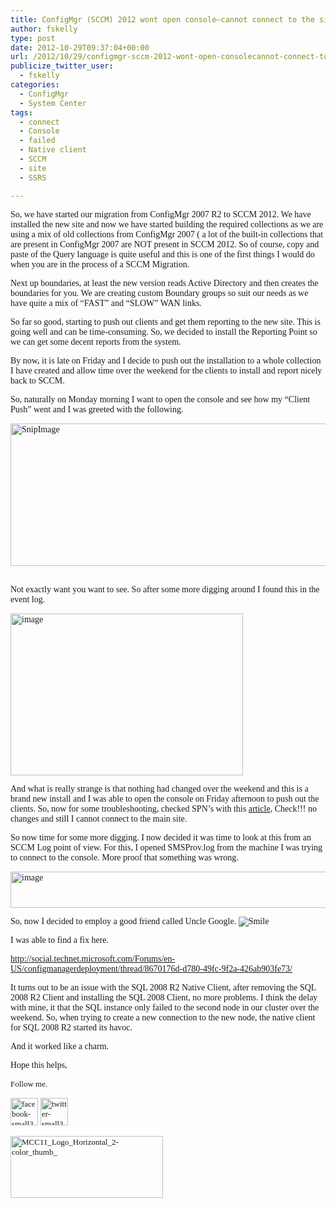 ```yaml
---
title: ConfigMgr (SCCM) 2012 wont open console–cannot connect to the site
author: fskelly
type: post
date: 2012-10-29T09:37:04+00:00
url: /2012/10/29/configmgr-sccm-2012-wont-open-consolecannot-connect-to-the-site/
publicize_twitter_user:
  - fskelly
categories:
  - ConfigMgr
  - System Center
tags:
  - connect
  - Console
  - failed
  - Native client
  - SCCM
  - site
  - SSRS

---
```

<font face="Calibri">So, we have started our migration from ConfigMgr 2007 R2 to SCCM 2012. We have installed the new site and now we have started building the required collections as we are using a mix of old collections from ConfigMgr 2007 ( a lot of the built-in collections that are present in ConfigMgr 2007 are NOT present in SCCM 2012. So of course, copy and paste of the Query language is quite useful and this is one of the first things I would do when you are in the process of a SCCM Migration.</font>

<font face="Calibri">Next up boundaries, at least the new version reads Active Directory and then creates the boundaries for you. We are creating custom Boundary groups so suit our needs as we have quite a mix of “FAST” and “SLOW” WAN links. </font>

<font face="Calibri">So far so good, starting to push out clients and get them reporting to the new site. This is going well and can be time-consuming. So, we decided to install the Reporting Point so we can get some decent reports from the system. </font>

<font face="Calibri">By now, it is late on Friday and I decide to push out the installation to a whole collection I have created and allow time over the weekend for the clients to install and report nicely back to SCCM.</font>

<font face="Calibri">So, naturally on Monday morning I want to open the console and see how my “Client Push” went and I was greeted with the following.</font>

[<font face="Calibri"><img loading="lazy" title="SnipImage" style="background-image:none;padding-top:0;padding-left:0;display:inline;padding-right:0;border-width:0;" border="0" alt="SnipImage" src="http://fskelly.files.wordpress.com/2012/10/snipimage_thumb.jpg" width="547" height="228" /></font>][1]<font face="Calibri">&nbsp;</font>

<font face="Calibri">Not exactly want you want to see. So after some more digging around I found this in the event log.</font>

[<font face="Calibri"><img loading="lazy" title="image" style="background-image:none;padding-top:0;padding-left:0;display:inline;padding-right:0;border-width:0;" border="0" alt="image" src="http://fskelly.files.wordpress.com/2012/10/image_thumb.png" width="372" height="259" /></font>][2]

<font face="Calibri">And what is really strange is that nothing had changed over the weekend and this is a brand new install and I was able to open the console on Friday afternoon to push out the clients. So, now for some troubleshooting, checked SPN’s with this </font>[<font face="Calibri">article</font>][3]<font face="Calibri">, Check!!! no changes and still I cannot connect to the main site.</font>

<font face="Calibri">So now time for some more digging. I now decided it was time to look at this from an SCCM Log point of view. For this, I opened SMSProv.log from the machine I was trying to connect to the console. More proof that something was wrong.</font>

[<font face="Calibri"><img loading="lazy" title="image" style="background-image:none;padding-top:0;padding-left:0;display:inline;padding-right:0;border-width:0;" border="0" alt="image" src="/wp-content/uploads/2012/10/image_thumb1.png" width="569" height="58" /></font>][4]

<font face="Calibri">So, now I decided to employ a good friend called Uncle Google. <img class="wlEmoticon wlEmoticon-smile" style="border-style:none;" alt="Smile" src="/wp-content/uploads/2012/10/wlemoticon-smile-1.png" /></font>

<font face="Calibri">I was able to find a fix here.</font>

[<font face="Calibri">http://social.technet.microsoft.com/Forums/en-US/configmanagerdeployment/thread/8670176d-d780-49fc-9f2a-426ab903fe73/</font>][5]

<font face="Calibri">It turns out to be an issue with the SQL 2008 R2 Native Client, after removing the SQL 2008 R2 Client and installing the SQL 2008 Client, no more problems. I think the delay with mine, it that the SQL instance only failed to the second node in our cluster over the weekend. So, when trying to create a new connection to the new node, the native client for SQL 2008 R2 started its havoc.</font>

<font face="Calibri">And it worked like a charm.</font>

<font face="Calibri">Hope this helps,</font>

<font size="2" face="Calibri">Follow me.</font>

[<font size="2" face="Calibri"><img loading="lazy" title="facebook-small322252222" style="background-image:none;padding-top:0;padding-left:0;margin:0;display:inline;padding-right:0;border-width:0;" border="0" alt="facebook-small322252222" src="http://fskelly.files.wordpress.com/2012/06/facebook-small322252222.jpg" width="44" height="44" /></font>][6] <font size="2" face="Calibri"></font>[<font size="2" face="Calibri"><img loading="lazy" title="twitter-small322252222" style="background-image:none;padding-top:0;padding-left:0;margin:0;display:inline;padding-right:0;border-width:0;" border="0" alt="twitter-small322252222" src="http://fskelly.files.wordpress.com/2012/06/twitter-small322252222.jpg" width="44" height="44" /></font>][7]

<font size="2" face="Calibri"><a href="http://fskelly.files.wordpress.com/2012/06/mcc11_logo_horizontal_2-color_thumb_1.jpg"><img loading="lazy" title="MCC11_Logo_Horizontal_2-color_thumb_" style="background-image:none;padding-top:0;padding-left:0;display:inline;padding-right:0;border-width:0;" border="0" alt="MCC11_Logo_Horizontal_2-color_thumb_" src="http://fskelly.files.wordpress.com/2012/06/mcc11_logo_horizontal_2-color_thumb__thumb1.jpg" width="244" height="99" /></a></font></p>

 [1]: http://fskelly.files.wordpress.com/2012/10/snipimage.jpg
 [2]: http://fskelly.files.wordpress.com/2012/10/image.png
 [3]: http://technet.microsoft.com/en-us/library/hh427336.aspx#BKMK_ManageSPNforDBSrv
 [4]: /wp-content/uploads/2012/10/image1-1.png
 [5]: http://social.technet.microsoft.com/Forums/en-US/configmanagerdeployment/thread/8670176d-d780-49fc-9f2a-426ab903fe73/ "http://social.technet.microsoft.com/Forums/en-US/configmanagerdeployment/thread/8670176d-d780-49fc-9f2a-426ab903fe73/"
 [6]: http://www.facebook.com/fletcher.kelly
 [7]: http://twitter.com/#!/fskelly